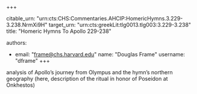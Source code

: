 +++


citable_urn: "urn:cts:CHS:Commentaries.AHCIP:HomericHymns.3.229-3.238.NrmXi9H"
target_urn: "urn:cts:greekLit:tlg0013.tlg003:3.229-3.238"
title: "Homeric Hymns To Apollo 229-238"

authors:
- email: "frame@chs.harvard.edu"
  name: "Douglas Frame"
  username: "dframe"
+++

<p>analysis of Apollo’s journey from Olympus and the hymn’s northern geography (here, description of the ritual in honor of Poseidon at Onkhestos)</p>